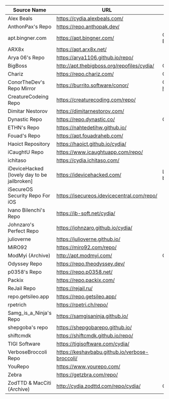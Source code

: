 | Source Name | URL | Notes |
|-|-|-|
| Alex Beals | https://cydia.alexbeals.com/ |  |
| AnthonPax's Repo | https://repo.anthopak.dev/ |  |
| apt.bingner.com | https://apt.bingner.com/ | Cydia Default Repo (AKA: Bingner/Elucubratus) |
| ARX8x | https://apt.arx8x.net/ |  |
| Arya 06's Repo | https://arya1106.github.io/repo/ |  |
| BigBoss | http://apt.thebigboss.org/repofiles/cydia/ | Cydia Default Repo |
| Chariz | https://repo.chariz.com/ | Cydia Default Repo |
| ConorTheDev's Repo Mirror| https://burrito.software/conor/ | Orginal Repo https://repo.conorthedev.me/ |
| CreatureCodeing Repo | https://creaturecoding.com/repo/ |  |
| Dimitar Nestorov | https://dimitarnestorov.com/ |  |
| Dynastic Repo | https://repo.dynastic.co/ | Cydia Default Repo |
| ETHN's Repo | https://nahtedetihw.github.io/ |  |
| Fouad's Repo | https://apt.fouadraheb.com/ |  |
| Haoict Repository | https://haoict.github.io/cydia/ |  |
| iCaughtU Repo | https://www.icaughtuapp.com/repo/ |  |
| ichitaso | https://cydia.ichitaso.com/ |  |
| iDeviceHacked [lovely day to be jailbroken] | https://idevicehacked.com/ | LastUnlock (Not supported by iOS 14 Yet) |
| iSecureOS Security Repo For iOS | https://isecureos.idevicecentral.com/repo/ |  |
| Ivano Bilenchi's Repo | https://ib-soft.net/cydia/ |  |
| Johnzaro's Perfect Repo | https://johnzaro.github.io/cydia/ |  |
| julioverne | https://julioverne.github.io/ |  |
| MiRO92 | https://miro92.com/repo/ |  |
| ModMyi (Archive) | http://apt.modmyi.com/ | Cydia Default Repo |
| Odyssey Repo | https://repo.theodyssey.dev/ |  |
| p0358's Repo | https://repo.p0358.net/ |  |
| Packix | https://repo.packix.com/ |  |
| ReJail Repo | https://rejail.ru/ |  |
| repo.getsileo.app | https://repo.getsileo.app/ |  |
| rpetrich | https://rpetri.ch/repo/ |  |
| Samg_is_a_Ninja's Repo | https://samgisaninja.github.io/ |  |
| shepgoba's repo | https://shepgobarepo.github.io/ |  |
| shiftcmdk | https://shiftcmdk.github.io/repo/ |  |
| TIGI Software | https://tigisoftware.com/cydia/ |  |
| VerboseBroccoli Repo | https://keshavbabu.github.io/verbose-broccoli/ |  |
| YouRepo | https://www.yourepo.com/ |  |
| Zebra | https://getzbra.com/repo/ |  |
| ZodTTD & MacCiti (Archive) | http://cydia.zodttd.com/repo/cydia/ | Cydia Default Repo |
